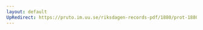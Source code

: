 ```yaml
---
layout: default
UpRedirect: https://pruto.im.uu.se/riksdagen-records-pdf/1880/prot-1880--ak--027.pdf
---
```

